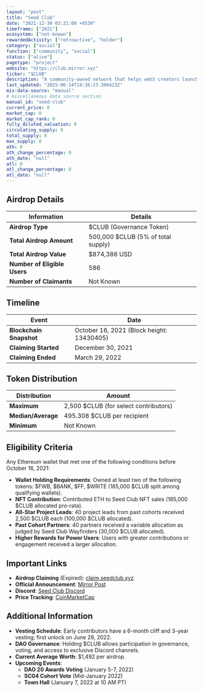 ```yaml
---
layout: "post"
title: "Seed Club"
date: "2021-12-30 03:21:08 +0530"
timeframe: ["2021"]
ecosystem: ["not-known"]
rewardedActivity: ["retroactive", "holder"]
category: ["social"]
function: ["community", "social"]
status: ["alive"]
pagetype: "project"
website: "https://club.mirror.xyz"
ticker: "$CLUB"
description: "A community-owned network that helps web3 creators launch and grow their projects through tokenized communities."
last_updated: "2025-06-14T14:26:23.306423Z"
mis-data-source: "manual"
# miscellaneous data source section
manual_id: "seed-club"
current_price: 0
market_cap: 0
market_cap_rank: 0
fully_diluted_valuation: 0
circulating_supply: 0
total_supply: 0
max_supply: 0
ath: 0
ath_change_percentage: 0
ath_date: "null"
atl: 0
atl_change_percentage: 0
atl_date: "null"
---
```


## Airdrop Details

| Information                  | Details                            |
| ---------------------------- | ---------------------------------- |
| **Airdrop Type**             | $CLUB (Governance Token)           |
| **Total Airdrop Amount**     | 500,000 $CLUB (5% of total supply) |
| **Total Airdrop Value**      | $874,386 USD                       |
| **Number of Eligible Users** | 586                                |
| **Number of Claimants**      | Not Known                          |

## Timeline

| Event                   | Date                                      |
| ----------------------- | ----------------------------------------- |
| **Blockchain Snapshot** | October 16, 2021 (Block height: 13430405) |
| **Claiming Started**    | December 30, 2021                         |
| **Claiming Ended**      | March 29, 2022                            |

## Token Distribution

| Distribution       | Amount                                |
| ------------------ | ------------------------------------- |
| **Maximum**        | 2,500 $CLUB (for select contributors) |
| **Median/Average** | 495.308 $CLUB per recipient           |
| **Minimum**        | Not Known                             |

## Eligibility Criteria

Any Ethereum wallet that met one of the following conditions before October 16, 2021:

- **Wallet Holding Requirements**: Owned at least two of the following tokens: $FWB, $BANK, $FF, $WRITE (185,000 $CLUB split among qualifying wallets).
- **NFT Contribution**: Contributed ETH to Seed Club NFT sales (185,000 $CLUB allocated pro-rata).
- **All-Star Project Leads**: 40 project leads from past cohorts received 2,500 $CLUB each (100,000 $CLUB allocated).
- **Past Cohort Partners**: 40 partners received a variable allocation as judged by Seed Club Wayfinders (30,000 $CLUB allocated).
- **Higher Rewards for Power Users**: Users with greater contributions or engagement received a larger allocation.

## Important Links

- **Airdrop Claiming** (Expired): [claim.seedclub.xyz](https://claim.seedclub.xyz)
- **Official Announcement**: [Mirror Post](https://club.mirror.xyz/liTz20oXiY7LYRzwL0LtD5bxsbBzw8Zh9WqBLal3e0U)
- **Discord**: [Seed Club Discord](https://discord.gg/seedclub)
- **Price Tracking**: [CoinMarketCap](https://coinmarketcap.com/currencies/club-token)

## Additional Information

- **Vesting Schedule**: Early contributors have a 6-month cliff and 3-year vesting; first unlock on June 28, 2022.
- **DAO Governance**: Holding $CLUB allows participation in governance, voting, and access to exclusive Discord channels.
- **Current Average Worth**: $1,492 per airdrop.
- **Upcoming Events**:
  - **DAO 20 Awards Voting** (January 5-7, 2022)
  - **SC04 Cohort Vote** (Mid-January 2022)
  - **Town Hall** (January 7, 2022 at 10 AM PT)